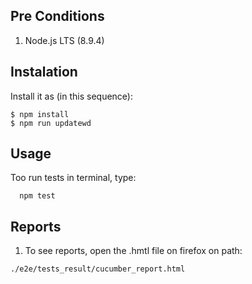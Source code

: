 ## Pre Conditions

1. Node.js LTS (8.9.4)

## Instalation

Install it as (in this sequence):

    $ npm install
    $ npm run updatewd

## Usage

Too run tests in terminal, type:

```
  npm test

```

## Reports

1. To see reports, open the .hmtl file on firefox on path:

```
./e2e/tests_result/cucumber_report.html

```
